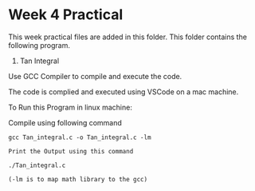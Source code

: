 # Week 4 Practical

This week practical files are added in this folder.
This folder contains the following program.

1. Tan Integral

Use GCC Compiler to compile and execute the code.

The code is complied and executed using VSCode on a mac machine.

To Run this Program in linux machine:

Compile using following command

    gcc Tan_integral.c -o Tan_integral.c -lm

    Print the Output using this command

    ./Tan_integral.c

    (-lm is to map math library to the gcc)
